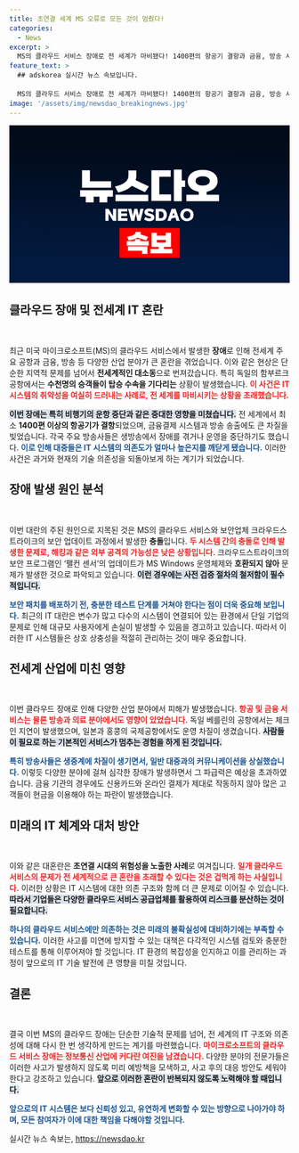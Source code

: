 ```yaml
---
title: 초연결 세계 MS 오류로 모든 것이 멈췄다!
categories:
  - News
excerpt: >
  MS의 클라우드 서비스 장애로 전 세계가 마비됐다! 1400편의 항공기 결항과 금융, 방송 시스템 중단 등 초유의 혼란이 발생하며, 파리 올림픽 운영에까지 악영향을 미칠 우려가 커지고 있다.
feature_text: >
  ## adskorea 실시간 뉴스 속보입니다.

  MS의 클라우드 서비스 장애로 전 세계가 마비됐다! 1400편의 항공기 결항과 금융, 방송 시스템 중단 등 초유의 혼란이 발생하며, 파리 올림픽 운영에까지 악영향을 미칠 우려가 커지고 있다.
image: '/assets/img/newsdao_breakingnews.jpg'
---
```


<p><img src="/assets/img/newsdao_breakingnews.jpg" alt="adskorea 속보" /></p>

<h2 data-ke-size="size26">클라우드 장애 및 전세계 IT 혼란</h2>

<p data-ke-size="size16">&nbsp;</p>

<p>최근 미국 마이크로소프트(MS)의 클라우드 서비스에서 발생한 <strong>장애</strong>로 인해 전세계 주요 공항과 금융, 방송 등 다양한 산업 분야가 큰 혼란을 겪었습니다. 이와 같은 현상은 단순한 지역적 문제를 넘어서 <strong>전세계적인 대소동</strong>으로 번져갔습니다. 특히 독일의 함부르크 공항에서는 <strong>수천명의 승객들이 탑승 수속을 기다리는</strong> 상황이 발생했습니다. <b><span style="color: #ee2323;">이 사건은 IT 시스템의 취약성을 여실히 드러내는 사례로, 전 세계를 마비시키는 상황을 초래했습니다.</span></b> </p>

<p><b><span style="background-color: #21538527;">이번 장애는 특히 비행기의 운항 중단과 같은 중대한 영향을 미쳤습니다.</span></b> 전 세계에서 최소 <strong>1400편 이상의 항공기가 결항</strong>되었으며, 금융결제 시스템과 방송 송출에도 큰 차질을 빚었습니다. 각국 주요 방송사들은 생방송에서 장애를 겪거나 운영을 중단하기도 했습니다. <b><span style="color: #1a5490;">이로 인해 대중들은 IT 시스템의 의존도가 얼마나 높은지를 깨닫게 됐습니다.</span></b> 이러한 사건은 과거와 현재의 기술 의존성을 되돌아보게 하는 계기가 되었습니다.</p>

<h2 data-ke-size="size26">장애 발생 원인 분석</h2>

<p data-ke-size="size16">&nbsp;</p>

<p>이번 대란의 주된 원인으로 지목된 것은 MS의 클라우드 서비스와 보안업체 크라우드스트라이크의 보안 업데이트 과정에서 발생한 <strong>충돌</strong>입니다. <b><span style="color: #ee2323;">두 시스템 간의 충돌로 인해 발생한 문제로, 해킹과 같은 외부 공격의 가능성은 낮은 상황입니다.</span></b> 크라우드스트라이크의 보안 프로그램인 ‘팰컨 센서’의 업데이트가 MS Windows 운영체제와 <strong>호환되지 않아</strong> 문제가 발생한 것으로 파악되고 있습니다. <b><span style="background-color: #21538527;">이런 경우에는 사전 검증 절차의 철저함이 필수적입니다.</span></b> </p>

<p><b><span style="color: #1a5490;">보안 패치를 배포하기 전, 충분한 테스트 단계를 거쳐야 한다는 점이 더욱 중요해 보입니다.</span></b> 최근의 IT 대란은 변수가 많고 다수의 시스템이 연결되어 있는 환경에서 단일 기업의 문제로 인해 대규모 사용자에게 손실이 발생할 수 있음을 경고하고 있습니다. 따라서 이러한 IT 시스템들은 상호 상충성을 적절히 관리하는 것이 매우 중요합니다.</p>

<h2 data-ke-size="size26">전세계 산업에 미친 영향</h2>

<p data-ke-size="size16">&nbsp;</p>

<p>이번 클라우드 장애로 인해 다양한 산업 분야에서 피해가 발생했습니다. <b><span style="color: #ee2323;">항공 및 금융 서비스는 물론 방송과 의료 분야에서도 영향이 있었습니다.</span></b> 독일 베를린의 공항에서는 체크인 지연이 발생했으며, 일본과 홍콩의 국제공항에서도 운영 차질이 생겼습니다. <b><span style="background-color: #21538527;">사람들이 필요로 하는 기본적인 서비스가 멈추는 경험을 하게 된 것입니다.</span></b></p>

<p><b><span style="color: #1a5490;">특히 방송사들은 생중계에 차질이 생기면서, 일반 대중과의 커뮤니케이션을 상실했습니다.</span></b> 이렇듯 다양한 분야에 걸쳐 심각한 장애가 발생하면서 그 파급력은 예상을 초과하였습니다. 금융 기관의 경우에도 신용카드와 온라인 결제가 제대로 작동하지 않아 많은 고객들이 현금을 이용해야 하는 파란이 발생했습니다.</p>

<h2 data-ke-size="size26">미래의 IT 체계와 대처 방안</h2>

<p data-ke-size="size16">&nbsp;</p>

<p>이와 같은 대혼란은 <strong>초연결 시대의 위험성을 노출한 사례</strong>로 여겨집니다. <b><span style="color: #ee2323;">일개 클라우드 서비스의 문제가 전 세계적으로 큰 혼란을 초래할 수 있다는 것은 겁먹게 하는 사실입니다.</span></b> 이러한 상황은 IT 시스템에 대한 의존 구조와 함께 더 큰 문제로 이어질 수 있습니다. <b><span style="background-color: #21538527;">따라서 기업들은 다양한 클라우드 서비스 공급업체를 활용하여 리스크를 분산하는 것이 필요합니다.</span></b> </p>

<p><b><span style="color: #1a5490;">하나의 클라우드 서비스에만 의존하는 것은 미래의 불확실성에 대비하기에는 부족할 수 있습니다.</span></b> 이러한 사고를 미연에 방지할 수 있는 대책은 다각적인 시스템 검토와 충분한 테스트를 통해 이루어져야 할 것입니다. IT 환경의 복잡성을 인지하고 이를 관리하는 과정이 앞으로의 IT 기술 발전에 큰 영향을 미칠 것입니다. </p>

<h2 data-ke-size="size26">결론</h2>

<p data-ke-size="size16">&nbsp;</p>

<p>결국 이번 MS의 클라우드 장애는 단순한 기술적 문제를 넘어, 전 세계의 IT 구조와 의존성에 대해 다시 한 번 생각하게 만드는 계기를 마련했습니다. <b><span style="color: #ee2323;">마이크로소프트의 클라우드 서비스 장애는 정보통신 산업에 커다란 여진을 남겼습니다.</span></b> 다양한 분야의 전문가들은 이러한 사고가 발생하지 않도록 미리 예방책을 모색하고, 사고 후의 대응 방안도 세워야한다고 강조하고 있습니다. <b><span style="background-color: #21538527;">앞으로 이러한 혼란이 반복되지 않도록 노력해야 할 때입니다.</span></b> </p>

<p><b><span style="color: #1a5490;">앞으로의 IT 시스템은 보다 신뢰성 있고, 유연하게 변화할 수 있는 방향으로 나아가야 하며, 모든 참여자가 이에 대한 책임을 다해야할 것입니다.</span></b></p>
실시간 뉴스 속보는, <a href="https://newsdao.kr" rel="dofollow">https://newsdao.kr</a>


